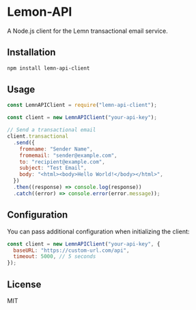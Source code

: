 # Lemon-API

A Node.js client for the Lemn transactional email service.

## Installation

```bash
npm install lemn-api-client
```

## Usage

```javascript
const LemnAPIClient = require("lemn-api-client");

const client = new LemnAPIClient("your-api-key");

// Send a transactional email
client.transactional
  .send({
    fromname: "Sender Name",
    fromemail: "sender@example.com",
    to: "recipient@example.com",
    subject: "Test Email",
    body: "<html><body>Hello World!</body></html>",
  })
  .then((response) => console.log(response))
  .catch((error) => console.error(error.message));
```

## Configuration

You can pass additional configuration when initializing the client:

```javascript
const client = new LemnAPIClient("your-api-key", {
  baseURL: "https://custom-url.com/api",
  timeout: 5000, // 5 seconds
});
```

## License

MIT

